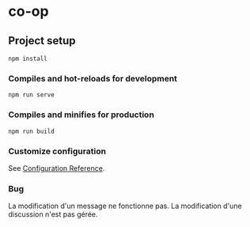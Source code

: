 # co-op

## Project setup
```
npm install
```

### Compiles and hot-reloads for development
```
npm run serve
```

### Compiles and minifies for production
```
npm run build
```

### Customize configuration
See [Configuration Reference](https://cli.vuejs.org/config/).


### Bug
La modification d'un message ne fonctionne pas. La modification d'une discussion n'est pas gérée.
